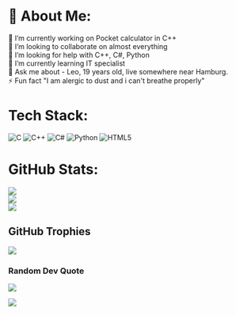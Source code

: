 # 💫 About Me:
🔭 I’m currently working on Pocket calculator in C++ <br>
👯 I’m looking to collaborate on almost everything<br>
🤝 I’m looking for help with C++, C#, Python<br>
🌱 I’m currently learning IT specialist<br>
💬 Ask me about - Leo, 19 years old, live somewhere near Hamburg.<br>
⚡ Fun fact "I am alergic to dust and i can't breathe properly"

#  Tech Stack:
![C](https://img.shields.io/badge/c-%2300599C.svg?style=for-the-badge&logo=c&logoColor=white) ![C++](https://img.shields.io/badge/c++-%2300599C.svg?style=for-the-badge&logo=c%2B%2B&logoColor=white) ![C#](https://img.shields.io/badge/c%23-%23239120.svg?style=for-the-badge&logo=c-sharp&logoColor=white) ![Python](https://img.shields.io/badge/python-3670A0?style=for-the-badge&logo=python&logoColor=ffdd54) ![HTML5](https://img.shields.io/badge/html5-%23E34F26.svg?style=for-the-badge&logo=html5&logoColor=white) 
#  GitHub Stats:
![](https://github-readme-stats.vercel.app/api?username=daitosgithub&theme=dark&hide_border=false&include_all_commits=true&count_private=true)<br/>
![](https://github-readme-streak-stats.herokuapp.com/?user=daitosgithub&theme=dark&hide_border=false)<br/>
![](https://github-readme-stats.vercel.app/api/top-langs/?username=daitosgithub&theme=dark&hide_border=false&include_all_commits=true&count_private=true&layout=compact)

##  GitHub Trophies
![](https://github-profile-trophy.vercel.app/?username=daitosgithub&theme=radical&no-frame=false&no-bg=true&margin-w=4)

###  Random Dev Quote
![](https://quotes-github-readme.vercel.app/api?type=horizontal&theme=radical)

[![](https://visitcount.itsvg.in/api?id=Daito&label=Profile%20Views&color=12&icon=5&pretty=true)](https://visitcount.itsvg.in)
